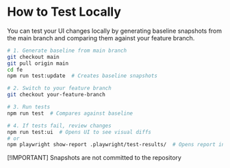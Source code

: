 # How to Test Locally

You can test your UI changes locally by generating baseline snapshots from the main branch and comparing them against your feature branch.

```bash
# 1. Generate baseline from main branch
git checkout main
git pull origin main
cd fe
npm run test:update  # Creates baseline snapshots

# 2. Switch to your feature branch
git checkout your-feature-branch

# 3. Run tests
npm run test  # Compares against baseline

# 4. If tests fail, review changes
npm run test:ui  # Opens UI to see visual diffs
# or
npm playwright show-report .playwright/test-results/  # Opens report in browser
```

[!IMPORTANT]
Snapshots are not committed to the repository